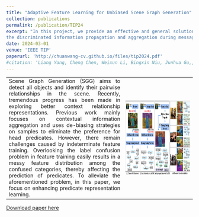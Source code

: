 ```yaml
---
title: "Adaptive Feature Learning for Unbiased Scene Graph Generation" [PDF]{http://chuanwang-cv.github.io/files/tip2024.pdf}
collection: publications
permalink: /publication/TIP24
excerpt: "In this project, we provide an effective and general solution, termed AMP-BiC, from the view of feature learning for complex scene graph understanding. AMP-BiC simultaneously achieves both
the discriminated information propagation and aggregation during message passing and the de-confusion and de-bias during training.<br/><img src='/images/tip24framework.png' width='800' height='200' align=center>"
date: 2024-03-01
venue: 'IEEE TIP'
paperurl: 'http://chuanwang-cv.github.io/files/tip2024.pdf'
#citation: 'Liang Yang, Cheng Chen, Weixun Li, Bingxin Niu, Junhua Gu,, Chuan Wang, Dongxiao He, Yuanfang Guo, Xiaochun Cao. Self-supervised Graph Neural Networks via Diverse and Interactive Message Passing. AAAI-22.'
---
```


<html>
  <table width="80%" style="margin-left: auto; margin-right: auto;">
    <tr>
      <td  width="50%" style="text-align:justify; text-justify:distribute-all-lines; text-align-last:justify">
       Scene Graph Generation (SGG) aims to detect all objects and identify their pairwise relationships in the scene. Recently, tremendous progress has been made in exploring better context relationship representations. Previous work mainly focuses on contextual information aggregation and uses de-biasing strategies on samples to eliminate the preference for head predicates. However, there remain challenges caused by indeterminate feature training. Overlooking the label confusion problem in feature training easily results in a messy feature distribution among the confused categories, thereby affecting the prediction of predicates. To alleviate the aforementioned problem, in this paper, we focus on enhancing predicate representation learning. 
      </td>
      <td width="30%">
        <img src='/images/tip24framework.png' width="300" height = "200" align=center>
      </td>
    </tr>
  </table>
</html>

[Download paper here](http://chuanwang-cv.github.io/files/tip2024.pdf)




